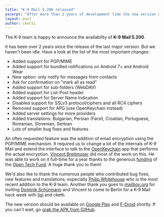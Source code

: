 ```yaml
---
title: "K-9 Mail 5.200 released"
excerpt: "After more than 2 years of development time the new version of K-9 Mail now comes with support for email encryption using the PGP/MIME mechanism."
layout: post
author: cketti
---
```


The K-9 team is happy to announce the availability of **K-9 Mail 5.200**.

It has been over 2 years since the release of the last major version. But we haven't been idle. Have a look at the list
of the most important changes:

* Added support for PGP/MIME
* Added support for bundled notifications on Android 7+ and Android Wear
* New option: only notify for messages from contacts
* Ask for confirmation on "mark all as read"
* Added support for sub-folders (WebDAV)
* Added support for List-Post header
* Added support for Server Name Indication
* Disabled support for SSLv3 protocol/ciphers and all RC4 ciphers
* Removed support for APG (use OpenKeychain instead)
* Added server settings for more providers
* Added translations: Bulgarian, Persian (Farsi), Croatian, Portuguese, Romanian, Slovenian, Serbian
* Lots of smaller bug fixes and features

An often requested feature was the addition of email encryption using the PGP/MIME mechanism. It required us to change a
lot of the internals of K-9 Mail and extend the interface to talk to the [OpenKeychain](https://www.openkeychain.org/)
app that performs the actual encryption. [Vincent Breitmoser](https://github.com/valodim) did most of the work on this.
He was able to work on it full-time for a year thanks to the generous
[funding](https://www.opentech.fund/project/k-9-mail) of the [Open Tech Fund](https://www.opentech.fund/). A huge thank
you to them!

We'd also like to thank the numerous people who contributed bug fixes, new features and translations; especially
[Philip Whitehouse](https://github.com/philipwhiuk) who is the most recent addition to the K-9 team. Another thank you
goes to [mailbox.org](https://mailbox.org/) for inviting [Dominik Schürmann](https://www.sufficientlysecure.org/) and
Vincent to come to Berlin for a K-9 Mail hack week with [ligi](https://github.com/ligi) and cketti.

The new version should be available on [Google Play](https://play.google.com/store/apps/details?id=com.fsck.k9) and
[F-Droid](https://f-droid.org/repository/browse/?fdid=com.fsck.k9) shortly. If you can't wait, go [grab the APK from
GitHub](https://github.com/k9mail/k-9/releases/tag/5.200).
